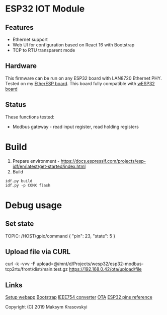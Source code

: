 # ESP32 IOT Module

## Features
* Ethernet support
* Web UI for configuration based on React 16 with Bootstrap
* TCP to RTU transparent mode

## Hardware
This firmware can be run on any ESP32 board with LAN8720 Ethernet PHY.
Tested on my [EtherESP board](http://www.maxx.net.ua/?p=484). This board fully compatible with [wESP32 board](https://wesp32.com/)

## Status
These functions tested:
* Modbus gateway - read input register, read holding registers

# Build

1. Prepare environment - https://docs.espressif.com/projects/esp-idf/en/latest/get-started/index.html
2. Build
```
idf.py build
idf.py -p COMX flash
```

# Debug usage
## Set state
TOPIC: /HOST/gpio/command
{
  "pin": 23,
  "state": 5
}

## Upload file via CURL
curl -k -vvv -F upload=@/mnt/d/Projects/wesp32/esp32-modbus-tcp2rtu/front/dist/main.test.gz https://192.168.0.42/ota/upload/file

## Links
[Setup webapp](https://www.valentinog.com/blog/babel/)
[Bootstrap](https://www.turtle-techies.com/post/react-navbar-with-bootstrap-4/)
[IEEE754 converter](https://www.h-schmidt.net/FloatConverter/IEEE754.html)
[OTA](https://github.com/versamodule/ESP32-OTA-Webserver/blob/master/OTAServer.c)
[ESP32 pins reference](https://randomnerdtutorials.com/esp32-pinout-reference-gpios/)

Copyright (C) 2019 Maksym Krasovskyi